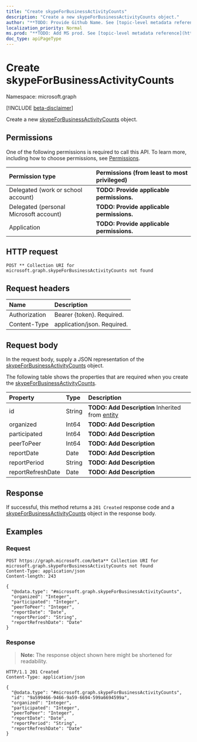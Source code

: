 ```yaml
---
title: "Create skypeForBusinessActivityCounts"
description: "Create a new skypeForBusinessActivityCounts object."
author: "**TODO: Provide Github Name. See [topic-level metadata reference](https://msgo.azurewebsites.net/add/document/guidelines/metadata.html#topic-level-metadata)**"
localization_priority: Normal
ms.prod: "**TODO: Add MS prod. See [topic-level metadata reference](https://msgo.azurewebsites.net/add/document/guidelines/metadata.html#topic-level-metadata)**"
doc_type: apiPageType
---
```


# Create skypeForBusinessActivityCounts
Namespace: microsoft.graph

[!INCLUDE [beta-disclaimer](../../includes/beta-disclaimer.md)]

Create a new [skypeForBusinessActivityCounts](../resources/skypeforbusinessactivitycounts.md) object.

## Permissions
One of the following permissions is required to call this API. To learn more, including how to choose permissions, see [Permissions](/graph/permissions-reference).

|Permission type|Permissions (from least to most privileged)|
|:---|:---|
|Delegated (work or school account)|**TODO: Provide applicable permissions.**|
|Delegated (personal Microsoft account)|**TODO: Provide applicable permissions.**|
|Application|**TODO: Provide applicable permissions.**|

## HTTP request

<!-- {
  "blockType": "ignored"
}
-->
``` http
POST ** Collection URI for microsoft.graph.skypeForBusinessActivityCounts not found
```

## Request headers
|Name|Description|
|:---|:---|
|Authorization|Bearer {token}. Required.|
|Content-Type|application/json. Required.|

## Request body
In the request body, supply a JSON representation of the [skypeForBusinessActivityCounts](../resources/skypeforbusinessactivitycounts.md) object.

The following table shows the properties that are required when you create the [skypeForBusinessActivityCounts](../resources/skypeforbusinessactivitycounts.md).

|Property|Type|Description|
|:---|:---|:---|
|id|String|**TODO: Add Description** Inherited from [entity](../resources/entity.md)|
|organized|Int64|**TODO: Add Description**|
|participated|Int64|**TODO: Add Description**|
|peerToPeer|Int64|**TODO: Add Description**|
|reportDate|Date|**TODO: Add Description**|
|reportPeriod|String|**TODO: Add Description**|
|reportRefreshDate|Date|**TODO: Add Description**|



## Response

If successful, this method returns a `201 Created` response code and a [skypeForBusinessActivityCounts](../resources/skypeforbusinessactivitycounts.md) object in the response body.

## Examples

### Request
<!-- {
  "blockType": "request",
  "name": "create_skypeforbusinessactivitycounts_from_"
}
-->
``` http
POST https://graph.microsoft.com/beta** Collection URI for microsoft.graph.skypeForBusinessActivityCounts not found
Content-Type: application/json
Content-length: 243

{
  "@odata.type": "#microsoft.graph.skypeForBusinessActivityCounts",
  "organized": "Integer",
  "participated": "Integer",
  "peerToPeer": "Integer",
  "reportDate": "Date",
  "reportPeriod": "String",
  "reportRefreshDate": "Date"
}
```


### Response
>**Note:** The response object shown here might be shortened for readability.
<!-- {
  "blockType": "response",
  "truncated": true,
  "@odata.type": "microsoft.graph.skypeForBusinessActivityCounts"
}
-->
``` http
HTTP/1.1 201 Created
Content-Type: application/json

{
  "@odata.type": "#microsoft.graph.skypeForBusinessActivityCounts",
  "id": "9a599466-9466-9a59-6694-599a6694599a",
  "organized": "Integer",
  "participated": "Integer",
  "peerToPeer": "Integer",
  "reportDate": "Date",
  "reportPeriod": "String",
  "reportRefreshDate": "Date"
}
```

